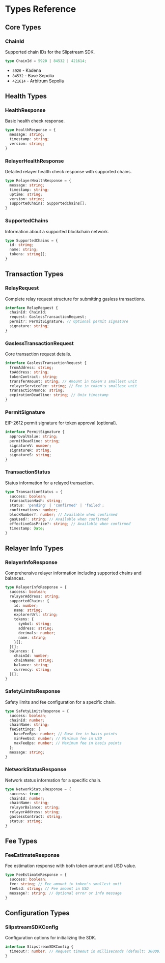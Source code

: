 # Types Reference

## Core Types

### ChainId

Supported chain IDs for the Slipstream SDK.

```typescript
type ChainId = 5920 | 84532 | 421614;
```

- `5920` - Kadena
- `84532` - Base Sepolia  
- `421614` - Arbitrum Sepolia

## Health Types

### HealthResponse

Basic health check response.

```typescript
type HealthResponse = {
  message: string;
  timestamp: string;
  version: string;
}
```

### RelayerHealthResponse

Detailed relayer health check response with supported chains.

```typescript
type RelayerHealthResponse = {
  message: string;
  timestamp: string;
  uptime: string;
  version: string;
  supportedChains: SupportedChains[];
}
```

### SupportedChains

Information about a supported blockchain network.

```typescript
type SupportedChains = {
  id: string;
  name: string;
  tokens: string[];
}
```

## Transaction Types

### RelayRequest

Complete relay request structure for submitting gasless transactions.

```typescript
interface RelayRequest {
  chainId: ChainId;
  request: GaslessTransactionRequest;
  permit?: PermitSignature; // Optional permit signature
  signature: string;
}
```

### GaslessTransactionRequest

Core transaction request details.

```typescript
interface GaslessTransactionRequest {
  fromAddress: string;
  toAddress: string;
  tokenContract: string;
  transferAmount: string; // Amount in token's smallest unit
  relayerServiceFee: string; // Fee in token's smallest unit
  transactionNonce: string;
  expirationDeadline: string; // Unix timestamp
}
```

### PermitSignature

EIP-2612 permit signature for token approval (optional).

```typescript
interface PermitSignature {
  approvalValue: string;
  permitDeadline: string;
  signatureV: number;
  signatureR: string;
  signatureS: string;
}
```

### TransactionStatus

Status information for a relayed transaction.

```typescript
type TransactionStatus = {
  success: boolean;
  transactionHash: string;
  status: 'pending' | 'confirmed' | 'failed';
  confirmations: number;
  blockNumber?: number; // Available when confirmed
  gasUsed?: string; // Available when confirmed
  effectiveGasPrice?: string; // Available when confirmed
  timestamp: Date;
}
```

## Relayer Info Types

### RelayerInfoResponse

Comprehensive relayer information including supported chains and balances.

```typescript
type RelayerInfoResponse = {
  success: boolean;
  relayerAddress: string;
  supportedChains: {
    id: number;
    name: string;
    explorerUrl: string;
    tokens: {
      symbol: string;
      address: string;
      decimals: number;
      name: string;
    }[];
  }[];
  balances: {
    chainId: number;
    chainName: string;
    balance: string;
    currency: string;
  }[];
}
```

### SafetyLimitsResponse

Safety limits and fee configuration for a specific chain.

```typescript
type SafetyLimitsResponse = {
  success: boolean;
  chainId: number;
  chainName: string;
  feeSettings: {
    baseFeeBps: number; // Base fee in basis points
    minFeeUsd: number; // Minimum fee in USD
    maxFeeBps: number; // Maximum fee in basis points
  };
  message: string;
}
```

### NetworkStatusResponse

Network status information for a specific chain.

```typescript
type NetworkStatusResponse = {
  success: true;
  chainId: number;
  chainName: string;
  relayerBalance: string;
  relayerAddress: string;
  gaslessContract: string;
  status: string;
}
```

## Fee Types

### FeeEstimateResponse

Fee estimation response with both token amount and USD value.

```typescript
type FeeEstimateResponse = {
  success: boolean;
  fee: string; // Fee amount in token's smallest unit
  feeUsd: string; // Fee amount in USD
  message?: string; // Optional error or info message
}
```

## Configuration Types

### SlipstreamSDKConfig

Configuration options for initializing the SDK.

```typescript
interface SlipstreamSDKConfig {
  timeout?: number; // Request timeout in milliseconds (default: 30000)
}
```